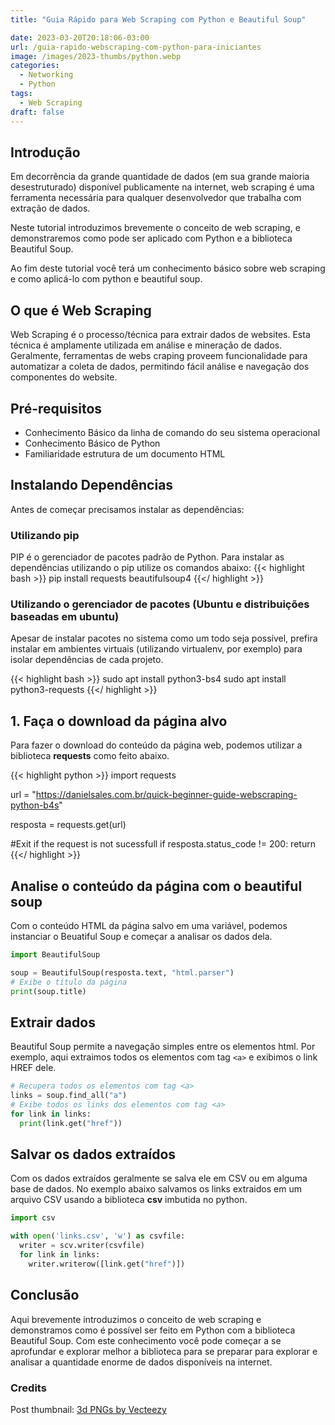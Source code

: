 ```yaml
---
title: "Guia Rápido para Web Scraping com Python e Beautiful Soup"

date: 2023-03-20T20:18:06-03:00
url: /guia-rapido-webscraping-com-python-para-iniciantes
image: /images/2023-thumbs/python.webp
categories:
  - Networking
  - Python
tags:
  - Web Scraping
draft: false
---
```


## Introdução
Em decorrência da grande quantidade de dados (em sua grande maioria desestruturado) disponível publicamente na internet, web scraping é uma ferramenta necessária para qualquer desenvolvedor que trabalha com extração de dados.
<!--more-->
Neste tutorial introduzimos brevemente o conceito de web scraping, e demonstraremos como pode ser aplicado com Python e a biblioteca Beautiful Soup.

Ao fim deste tutorial você terá um conhecimento básico sobre web scraping e como aplicá-lo com python e beautiful soup.

## O que é Web Scraping
Web Scraping é o processo/técnica para extrair dados de websites. Esta técnica é amplamente utilizada em análise e mineração de dados. Geralmente, ferramentas de webs craping proveem funcionalidade para automatizar a coleta de dados, permitindo fácil análise e navegação dos componentes do website.

## Pré-requisitos
* Conhecimento Básico da linha de comando do seu sistema operacional
* Conhecimento Básico de Python
* Familiaridade estrutura de um documento HTML

## Instalando Dependências
Antes de começar precisamos instalar as dependências:
### Utilizando pip
PIP é o gerenciador de pacotes padrão de Python. Para instalar as dependências utilizando o pip utilize os comandos abaixo:
{{< highlight bash >}}
pip install requests beautifulsoup4
{{</ highlight >}}
### Utilizando o gerenciador de pacotes (Ubuntu e distribuições baseadas em ubuntu)
Apesar de instalar pacotes no sistema como um todo seja possível, prefira instalar em ambientes virtuais (utilizando virtualenv, por exemplo) para isolar dependências de cada projeto.

{{< highlight bash >}}
sudo apt install python3-bs4
sudo apt install python3-requests
{{</ highlight >}}

## 1. Faça o download da página alvo
Para fazer o download do conteúdo da página web, podemos utilizar a biblioteca **requests** como feito abaixo.

{{< highlight python >}}
import requests

url = "https://danielsales.com.br/quick-beginner-guide-webscraping-python-b4s"

resposta = requests.get(url)

#Exit if the request is not sucessfull
if resposta.status_code != 200:
  return
{{</ highlight >}}

## Analise o conteúdo da página com o beautiful soup
Com o conteúdo HTML da página salvo em uma variável, podemos instanciar o Beuatiful Soup e começar a analisar os dados dela.
```Python
import BeautifulSoup

soup = BeautifulSoup(resposta.text, "html.parser")
# Exibe o título da página
print(soup.title)
```

## Extrair dados
Beautiful Soup permite a navegação simples entre os elementos html. Por exemplo, aqui extraimos todos os elementos com tag `<a>` e exibimos o link HREF dele.
```Python
# Recupera todos os elementos com tag <a>
links = soup.find_all("a")
# Exibe todos os links dos elementos com tag <a>
for link in links:
  print(link.get("href"))
```

## Salvar os dados extraídos
Com os dados extraídos geralmente se salva ele em CSV ou em alguma base de dados. No exemplo abaixo salvamos os links extraidos em um arquivo CSV usando a biblioteca **csv** imbutida no python.
```Python
import csv

with open('links.csv', 'w') as csvfile:
  writer = scv.writer(csvfile)
  for link in links:
    writer.writerow([link.get("href")])
```

## Conclusão
Aqui brevemente introduzimos o conceito de web scraping e demonstramos como é possível ser feito em Python com a biblioteca Beautiful Soup. Com este conhecimento você pode começar a se aprofundar e explorar melhor a biblioteca para se preparar para explorar e analisar a quantidade enorme de dados disponíveis na internet.

### Credits
Post thumbnail: <a href="https://www.vecteezy.com/free-png/3d">3d PNGs by Vecteezy</a>
